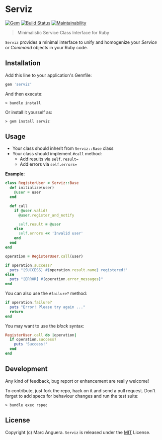 # Serviz

[![Gem](https://img.shields.io/gem/v/serviz.svg?style=flat-square)](https://rubygems.org/gems/serviz)
[![Build Status](https://github.com/markets/serviz/actions/workflows/ci.yml/badge.svg?branch=master)](https://github.com/markets/serviz/actions)
[![Maintainability](https://api.codeclimate.com/v1/badges/871bdafe6ca410b4b64a/maintainability)](https://codeclimate.com/github/markets/serviz/maintainability)

> Minimalistic Service Class Interface for Ruby

`Serviz` provides a minimal interface to unify and homogenize your *Service* or *Command* objects in your Ruby code.

## Installation

Add this line to your application's Gemfile:

```ruby
gem 'serviz'
```

And then execute:

    > bundle install

Or install it yourself as:

    > gem install serviz

## Usage

- Your class should inherit from `Serviz::Base` class
- Your class should implement `#call` method:
  - Add results via `self.result=`
  - Add errors via `self.errors=`

**Example:**

```ruby
class RegisterUser < Serviz::Base
  def initialize(user)
    @user = user
  end

  def call
    if @user.valid?
      @user.register_and_notify

      self.result = @user
    else
      self.errors << 'Invalid user'
    end
  end
end
```

```ruby
operation = RegisterUser.call(user)

if operation.success?
  puts "[SUCCESS] #{operation.result.name} registered!"
else
  puts "[ERROR] #{operation.error_messages}"
end
```

You can also use the `#failure?` method:

```ruby
if operation.failure?
  puts "Error! Please try again ..."
  return
end
```

You may want to use the _block_ syntax:

```ruby
RegisterUser.call do |operation|
  if operation.success?
    puts 'Success!'
  end
end
```

## Development

Any kind of feedback, bug report or enhancement are really welcome!

To contribute, just fork the repo, hack on it and send a pull request. Don't forget to add specs for behaviour changes and run the test suite:

    > bundle exec rspec

## License

Copyright (c) Marc Anguera. `Serviz` is released under the [MIT](LICENSE) License.
